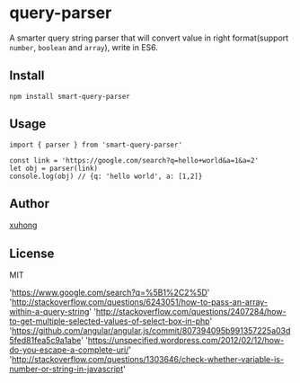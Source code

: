 # query-parser
A smarter query string parser that will convert value in right format(support `number`, `boolean` and `array`), write in ES6.

## Install
```
npm install smart-query-parser
```

## Usage
```
import { parser } from 'smart-query-parser'

const link = 'https://google.com/search?q=hello+world&a=1&a=2'
let obj = parser(link)
console.log(obj) // {q: 'hello world', a: [1,2]}
```

## Author
[xuhong](https://github.com/xuhong)

## License
MIT

'https://www.google.com/search?q=%5B1%2C2%5D'
'http://stackoverflow.com/questions/6243051/how-to-pass-an-array-within-a-query-string'
'http://stackoverflow.com/questions/2407284/how-to-get-multiple-selected-values-of-select-box-in-php'
'https://github.com/angular/angular.js/commit/807394095b991357225a03d5fed81fea5c9a1abe'
'https://unspecified.wordpress.com/2012/02/12/how-do-you-escape-a-complete-uri/'
'http://stackoverflow.com/questions/1303646/check-whether-variable-is-number-or-string-in-javascript'